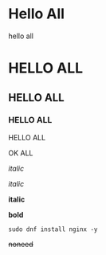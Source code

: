 <h1> Hello All</h1>
hello all

# HELLO ALL 
## HELLO ALL
### HELLO ALL

HELLO ALL

OK ALL

*italic*

_italic_

**italic**

__bold__

```
sudo dnf install nginx -y 
```

~~noneed~~

[](google.com)



